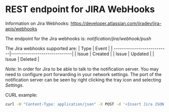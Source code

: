 # REST endpoint for JIRA WebHooks

Information on Jira Webhooks: https://developer.atlassian.com/jiradev/jira-apis/webhooks

The endpoint for the Jira webhooks is: *notification/jira/webhook/push*

The Jira webhooks supported are:
| Type                       | Event                        |
| ---------------------------|------------------------------|
| Issue                      | Created                      |
| Issue                      | Updated                      |
| Issue                      | Deleted                      |


*Note:* In order for Jira to be able to talk to the notification server. You may need to configure port forwarding in your network settings. The port of the notification server can be seen by right clicking the tray icon and selecting *Settings*.

CURL example:
```bash
curl -H "Content-Type: application/json" -X POST -d '<Insert Jira JSON payload for push here (https://developer.github.com/v3/activity/events/types/#pushevent)>' http://localhost:38866/notification/jira/webhook/push
```
